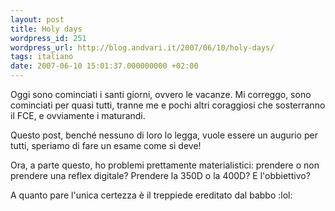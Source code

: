 ```yaml
---
layout: post
title: Holy days
wordpress_id: 251
wordpress_url: http://blog.andvari.it/2007/06/10/holy-days/
tags: italiano
date: 2007-06-10 15:01:37.000000000 +02:00
---
```

Oggi sono cominciati i santi giorni, ovvero le vacanze. Mi correggo, sono cominciati per quasi tutti, tranne me e pochi altri coraggiosi che sosterranno il FCE, e ovviamente i maturandi.

Questo post, benché nessuno di loro lo legga, vuole essere un augurio per tutti, speriamo di fare un esame come si deve!

Ora, a parte questo, ho problemi prettamente materialistici: prendere o non prendere una reflex digitale? Prendere la 350D o la 400D? E l'obbiettivo?

A quanto pare l'unica certezza è il treppiede ereditato dal babbo :lol:
